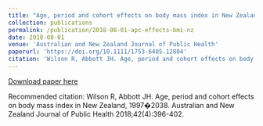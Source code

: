 ```yaml
---
title: "Age, period and cohort effects on body mass index in New Zealand, 1997--2038"
collection: publications
permalink: /publication/2018-08-01-apc-effects-bmi-nz
date: 2018-08-01
venue: 'Australian and New Zealand Journal of Public Health'
paperurl: 'https://doi.org/10.1111/1753-6405.12804'
citation: 'Wilson R, Abbott JH. Age, period and cohort effects on body mass index in New Zealand, 1997�2038. Australian and New Zealand Journal of Public Health 2018;42(4):396-402.'
---
```


<a href='https://doi.org/10.1111/1753-6405.12804'>Download paper here</a>

Recommended citation: Wilson R, Abbott JH. Age, period and cohort effects on body mass index in New Zealand, 1997�2038. Australian and New Zealand Journal of Public Health 2018;42(4):396-402.